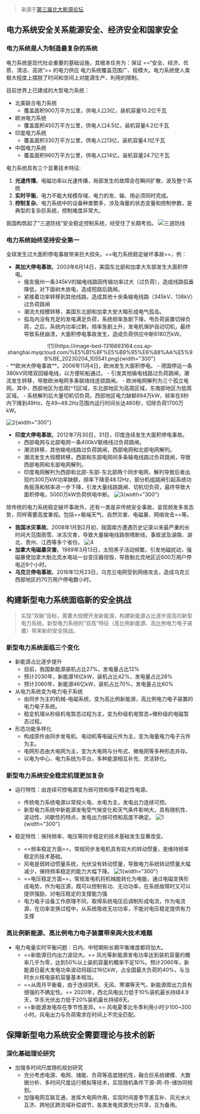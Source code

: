 > 来源于[第三届北大能源论坛](https://www.bilibili.com/video/BV1gg411t7Cf/?spm_id_from=333.788&vd_source=a69c9948d8c31b427ccd421455913cab)

## 电力系统安全关系能源安全、经济安全和国家安全
### 电力系统是人为制造最复杂的系统
电力系统是现代社会重要的基础设施，其根本任务为：保证 ==“安全、经济、优质、清洁、高效”== 的电力供应
电力系统覆盖范围广、规模大。电力系统使人类极大程度上摆脱了时间和空间上对能源生产、利用的限制。

目前世界上已建成的大型电力系统：

- 北美联合电力系统
    - 覆盖面积900万平方公里，供电人口3亿，装机容量10.2亿千瓦
- 欧洲电力系统
    - 覆盖面积450万平方公里，供电人口4.5亿，装机容量4.2亿千瓦
- 印度电力系统
    - 覆盖面积330万平方公里，供电人口13亿，装机容量4.1亿千瓦
- 中国电力系统
    - 覆盖面积960万平方公里，供电人口14亿，装机容量24.7亿千瓦

电力系统具有三个显著技术特征:

1. **光速传播**。电磁功率以光速传播，局部发生的故障会在瞬间扩散，波及整个系统
2. **实时平衡**。电力不能大规模存储，电力的发、输、用必须同时完成。
3. **控制复杂**。电力系统中的设备种类繁多，涉及海量的状态变量和控制参数，是典型的复杂巨系统，控制难度非常大。

我国构筑起了“三道防线”安全稳定控制系统，经受住了长期考验。
![三道防线](https://image-bed-1316693164.cos.ap-shanghai.myqcloud.com/%29F20BTWRLB%29QEJ%24EY%5BQ08EN.png)
 
### 电力系统始终坚持安全第一
全球发生过大面积停电事故带来巨大损失。==电力系统稳定破坏事故==，例：

- **美加大停电事故**。2003年8月14日，美国东北部和加拿大东部发生大面积停电。
    - 俄亥俄州一条345kV的输电线路因传输功率过大（过负荷），造成线路弧垂降低，对下面树木放电，造成短路后跳闸。
    - 紧接着功率转移到其他线路，造成其他十余条输电线路（345kV、138kV）过负荷跳闸
    - 潮流大规模转移，美国东北部和加拿大安大略形成电气孤岛。
    - 孤岛内没有充足的发电满足负荷，系统频率急剧下降，甩负荷装置切掉负荷，之后，系统内功率过剩，频率急剧上升，发电机保护自动切机，最终导致系统崩溃，大面积停电事故发生，造成负荷供应中断6180万kW。

<center>
![1](https://image-bed-1316693164.cos.ap-shanghai.myqcloud.com/%E5%B1%8F%E5%B9%95%E6%88%AA%E5%9B%BE_20230204_105541.png){width="300"} 
</center>
- **欧洲大停电事故**。2006年11月4日，欧洲发生大面积停电。
    - 德国停运一条380kV同塔双回输电线，以方便轮船通过。
    - 引发其他输电线路过负荷跳闸，潮流发生转移，导致欧洲电网多条联络线连锁跳闸。
    - 欧洲电网解列为三个孤立电网。其中，西部地区为低周[^1]区域，东北部地区为高周区域，东南部地区为低周区域。
    - 系统解列后大量切机切负荷。西部地区电力缺额894万kW，频率在8秒内下降到49Hz，在49~49.2Hz范围内运行时间长达460秒，切除负荷1700万kW。

![2](https://image-bed-1316693164.cos.ap-shanghai.myqcloud.com/%E5%B1%8F%E5%B9%95%E6%88%AA%E5%9B%BE_20230204_105531.png){width="300"}
- **印度大停电事故**。2012年7月30日，31日，印度连续发生大面积停电事故。
    - 西部电网与北部电网一条400kV联络线过负荷跳闸。
    - 潮流转移，其他输电线路过负荷跳闸，西部电网和北部电网解列。
    - 潮流发生大规模转移，西部和东部电网间多条输电线路过负荷跳闸，导致西部电网和东部电网解列。
    - 印度电网解列为西部和北部-东部-东北部两个同步电网，解列导致后者出现约300万kW功率缺额，频率下降至48.12Hz，部分机组跳闸引起系统功角振荡和频率进一步下降，引发大量线路跳闸、切机切负荷，最终导致大面积停电，5000万kW负荷供电中断。
![3](https://image-bed-1316693164.cos.ap-shanghai.myqcloud.com/%E5%B1%8F%E5%B9%95%E6%88%AA%E5%9B%BE_20230204_105524.png){width="300"}

除传统的电力系统稳定破坏事故外，还有一类是非传统安全事故，呈现频发多发态势，同样需要高度重视。包括==极端天气、自然灾害、电磁暴、网络攻击==等。

- **我国冰灾事故**。2008年1月到2月初，我国南方遭遇历史记录以来最严重的长时间大范围雨雪、冰冻灾害，导致大量输电线路倒塔断线，事故波及湖南、湖北、贵州、江西等多个省份。
![4](https://image-bed-1316693164.cos.ap-shanghai.myqcloud.com/%E5%B1%8F%E5%B9%95%E6%88%AA%E5%9B%BE_20230204_105512.png)
- **加拿大电磁暴灾害**。1989年3月13日，太阳黑子活动频繁，引发地磁扰动，强磁暴使加拿大魁北克水电站一台变压器烧毁，导致魁北克地区近600万用户停电近9个小时。
- **乌克兰停电事故**。2016年12月23日，乌克兰电网受到网络攻击，造成乌克兰西部地区约70万用户停电数小时。



[^1]:周波数，日语，翻译过来即为频率。故低周就是低频率的意思。

## 构建新型电力系统面临新的安全挑战
> 实现“双碳”目标，需要大规模开发新能源，构建新能源占比逐步提高的新型电力系统。新型电力系统的“双高”特征（高比例新能源、高比例电力电子装置）带来新的安全挑战。

### 新型电力系统面临三个变化
- 新能源占比逐步提升
    - 目前，我国新能源装机占比27%，发电量占比12%
    - 预计2030年，新能源16亿kW，装机占比42%，发电量占比28%
    - 预计2060年，新能源46亿kW，装机占比70%，发电量占比60%
- 从电力系统变为电力电子系统
    - 由同步为主的机械-电磁系统，变为高比例新能源，高比例电力电子装置的电力电子系统。
    - 稳定机理从秒级机电暂态过程为主，变为秒级机电暂态+微秒级的电磁暂态过程。
- 形态功能多样化
    - 构成原件由同步发电机、电动机等电磁元件为主，变为海量电力电子元件为主。
    - 电网形态由大电网为主，变为大电网与分布式、微电网等多种形态并存。
    - 以电为中心、电力系统为平台，多种能源相互补充、灵活转化。

### 新型电力系统安全稳定机理更加复杂
- 运行特性：由连续可控电源变为弱可控和强不稳定性电源。
    - 传统电力系统电源以常规火电、水电为主，发电出力连续可控。
    - 新型电力系统中新能源发电受气候变化和天气条件影响大，具有随机性、波动性、间歇性的特点，发电出力弱可控和高度不确定。
![1](){width="300"}

-  稳定特性：保持频率、电压等同步稳定的技术基础发生显著改变。
    - ==频率稳定方面==，常规同步发电机具有较大的转动惯量，是维持频率稳定的技术基础。
    - 风电是弱转动惯量系统，光伏没有转动惯量，导致电力系统转动惯量大幅减少，保持频率稳定的能力大幅下降。
![1](){width="300"}
    - ==电压稳定方面==，常规发电机将机械能转化为电能，通过电磁变换形成电势，作为电压源，既可以控制有功、无功功率，在系统故障时又可以提供强励，对电压稳定的支撑能力强
    - 电力电子设备工作原理不同，取得系统电压后调制形成电流，作为电流源，在功率变换过程中，从系统吸收无功功率，不能对电压稳定提供有力支撑

### 高比例新能源、高比例电力电子装置带来两大技术难题
- 电力电量实时平衡问题：日内、中短期和长期平衡难度都将加大。
    - ==新能源日内出力波动大。== 风光等新能源发电功率达到装机容量的概率几乎为零，达到50%以上装机容量的概率不足10%。预计2060年，新能源日最大发电功率波动将超过16亿kW，占全国最大负荷的40%，与当时水火核电装机容量基本相当。
    - ==从周月平衡看，由于连续阴天、无风、寒潮等天气，新能源周出力具有很强的不确定性。== 2020年，西北风电出力低于10%装机最长持续4.9天，华东光伏出力低于20%装机最长持续8天。
    - ==新能源发电存在季节性差异。== 风电夏季比冬季利用小时少100~200小时。风电出力与负荷需求在时间上不完全匹配。 


## 保障新型电力系统安全需要理论与技术创新
### 深化基础理论研究
- 加强多时间尺度随机规划研究
    - 充分考虑电源、电网、储能、负荷等高度随机性，融合巨系统建模、大数据分析、多时间尺度运行模拟等技术，实现随机条件下源-网-符-储协同规划。
    - 加强电网互联互通，发挥大电网作用，实现时间差季节差互补、风光水火互济、跨地区跨流域补偿调节，各类发电资源充分共享，互为备用。
